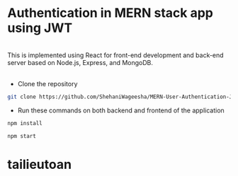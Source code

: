 # Authentication in MERN stack app using JWT

<br/>
This is implemented using React for front-end development and back-end server based on Node.js, Express, and MongoDB.
<br/><br/>

* Clone the repository
```sh
git clone https://github.com/ShehaniWageesha/MERN-User-Authentication-JWT.git
```

* Run these commands on both backend and frontend of the application

```sh
npm install
```

```sh
npm start
```
# tailieutoan
